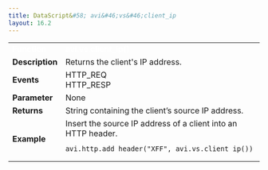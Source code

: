 ```yaml
---
title: DataScript&#58; avi&#46;vs&#46;client_ip
layout: 16.2
---
```

<table class="table table-hover table table-bordered table-hover">  
<tbody>       
<tr>   
<td><font size="3" color="white"><strong>Function</strong></font></td>
<td><font color="white"><b>avi.vs.client_ip()</b></font></td>
</tr>
<tr>   
<td><font size="3"><strong>Description</strong></font></td>
<td>Returns the client's IP address.</td>
</tr>
<tr>   
<td><font size="3"><strong>Events</strong></font></td>
<td>HTTP_REQ<br> HTTP_RESP</td>
</tr>
<tr>   
<td><font size="3"><strong>Parameter</strong></font></td>
<td>None</td>
</tr>
<tr>   
<td><font size="3"><strong>Returns</strong></font></td>
<td>String containing the client’s source IP address.</td>
</tr>
<tr>   
<td><font size="3"><strong>Example</strong></font></td>
<td>Insert the source IP address of a client into an HTTP header.<br> 
<!-- Crayon Syntax Highlighter v2.7.1 --> <pre><code class="language-lua">avi.http.add_header("XFF", avi.vs.client_ip())</code></pre> 
<!-- [Format Time: 0.0013 seconds] --></td>
</tr>
</tbody>
</table> 